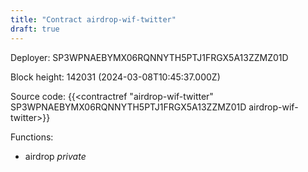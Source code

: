 ```yaml
---
title: "Contract airdrop-wif-twitter"
draft: true
---
```

Deployer: SP3WPNAEBYMX06RQNNYTH5PTJ1FRGX5A13ZZMZ01D


 



Block height: 142031 (2024-03-08T10:45:37.000Z)

Source code: {{<contractref "airdrop-wif-twitter" SP3WPNAEBYMX06RQNNYTH5PTJ1FRGX5A13ZZMZ01D airdrop-wif-twitter>}}

Functions:

* airdrop _private_
